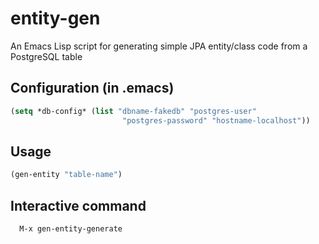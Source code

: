 # entity-gen
An Emacs Lisp script for generating simple JPA entity/class code from a PostgreSQL table


## Configuration (in .emacs)
````lisp
(setq *db-config* (list "dbname-fakedb" "postgres-user"
                         "postgres-password" "hostname-localhost"))
````


## Usage

````lisp
(gen-entity "table-name")
````

## Interactive command

      M-x gen-entity-generate
